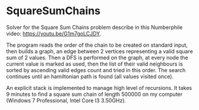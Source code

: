 # SquareSumChains

Solver for the Square Sum Chains problem describe in this Numberphile video: https://youtu.be/G1m7goLCJDY.

The program reads the order of the chain to be created on standard input, then builds a graph, an edge between 2 vertices representing a valid square sum of 2 values. Then a DFS is performed on the graph, at every node the current value is marked as used, then the list of their valid neighbours is sorted by ascending valid edges count and tried in this order. The search continues until an hamiltonian path is found (all values visited once).

An explicit stack is implemented to manage high level of recursions. It takes 9 minutes to find a square sum chain of length 500000 on my computer (Windows 7 Professional, Intel Core I3 3.50GHz).
